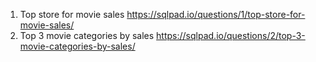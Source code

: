 1. Top store for movie sales    https://sqlpad.io/questions/1/top-store-for-movie-sales/
2. Top 3 movie categories by sales   https://sqlpad.io/questions/2/top-3-movie-categories-by-sales/

